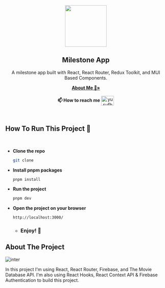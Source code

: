 <div align="center">
  <a href="https://avatars.githubusercontent.com/u/119419061?v=4">
    <img src="https://avatars.githubusercontent.com/u/119419061?v=4" width="130" height="130">
  </a>
  
  <h2 align="center">Milestone App</h2>

   <p align="center">
   A milestone app built with React, React Router, Redux Toolkit, and MUI Based Components.
  </p>

  <p>
    <a href="https://github.com/yusufbali13"><strong>About Me 💙»</strong></a>
    <br />
    <br />
     <strong>📫 How to reach me</strong>
    <a href="https://www.linkedin.com/in/yusuf-bali/" target="blank"><img align="center" src="https://raw.githubusercontent.com/rahuldkjain/github-profile-readme-generator/master/src/images/icons/Social/linked-in-alt.svg" alt="yusufbali" height="30" width="40" /></a>
  </p>
</div>

<br/>

## How To Run This Project 🚀

<br/>

- <strong>Clone the repo</strong>

  ```sh
  git clone
  ```

- <strong>Install pnpm packages</strong>

  ```sh
  pnpm install
  ```

- <strong>Run the project</strong>

  ```sh
  pnpm dev
  ```

- <strong>Open the project on your browser</strong>

  ```sh
  http://localhost:3000/
  ```

  - ### <strong>Enjoy! 🎉</strong>

<!-- ABOUT THE PROJECT -->

## About The Project

<!-- add asset here later -->

![inter](https://github.com/yusufbali13/milestone-project/assets/119419061/94835b82-76ce-4f10-b9ba-5802b27ac4b3)

In this project I'm using React, React Router, Firebase, and The Movie Database API. I'm also using React Hooks, React Context API & Firebase Authentication to build this project.
